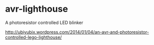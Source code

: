 avr-lighthouse
==============

A photoresistor controlled LED blinker

http://ubiyubix.wordpress.com/2014/01/04/an-avr-and-photoresistor-controlled-lego-lighthouse/
